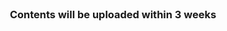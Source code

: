 <!-- PROJECT LOGO -->
<br />
<p align="center">

  

  <h3 align="center">Contents will be uploaded within 3 weeks</h3>

  
    
</p>
